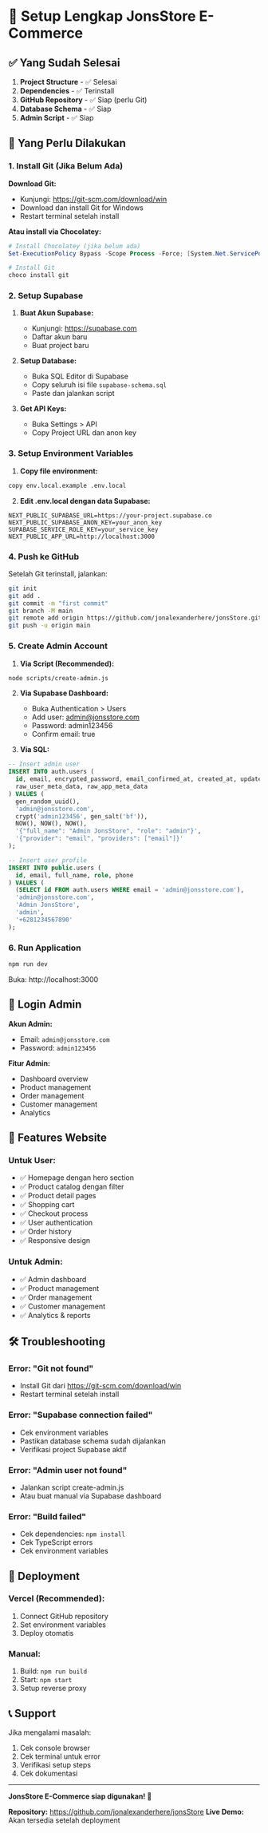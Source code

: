 # 🚀 Setup Lengkap JonsStore E-Commerce

## ✅ Yang Sudah Selesai

1. **Project Structure** - ✅ Selesai
2. **Dependencies** - ✅ Terinstall
3. **GitHub Repository** - ✅ Siap (perlu Git)
4. **Database Schema** - ✅ Siap
5. **Admin Script** - ✅ Siap

## 🔧 Yang Perlu Dilakukan

### 1. Install Git (Jika Belum Ada)

**Download Git:**
- Kunjungi: https://git-scm.com/download/win
- Download dan install Git for Windows
- Restart terminal setelah install

**Atau install via Chocolatey:**
```powershell
# Install Chocolatey (jika belum ada)
Set-ExecutionPolicy Bypass -Scope Process -Force; [System.Net.ServicePointManager]::SecurityProtocol = [System.Net.ServicePointManager]::SecurityProtocol -bor 3072; iex ((New-Object System.Net.WebClient).DownloadString('https://community.chocolatey.org/install.ps1'))

# Install Git
choco install git
```

### 2. Setup Supabase

1. **Buat Akun Supabase:**
   - Kunjungi: https://supabase.com
   - Daftar akun baru
   - Buat project baru

2. **Setup Database:**
   - Buka SQL Editor di Supabase
   - Copy seluruh isi file `supabase-schema.sql`
   - Paste dan jalankan script

3. **Get API Keys:**
   - Buka Settings > API
   - Copy Project URL dan anon key

### 3. Setup Environment Variables

1. **Copy file environment:**
```bash
copy env.local.example .env.local
```

2. **Edit .env.local dengan data Supabase:**
```env
NEXT_PUBLIC_SUPABASE_URL=https://your-project.supabase.co
NEXT_PUBLIC_SUPABASE_ANON_KEY=your_anon_key
SUPABASE_SERVICE_ROLE_KEY=your_service_key
NEXT_PUBLIC_APP_URL=http://localhost:3000
```

### 4. Push ke GitHub

Setelah Git terinstall, jalankan:

```bash
git init
git add .
git commit -m "first commit"
git branch -M main
git remote add origin https://github.com/jonalexanderhere/jonsStore.git
git push -u origin main
```

### 5. Create Admin Account

1. **Via Script (Recommended):**
```bash
node scripts/create-admin.js
```

2. **Via Supabase Dashboard:**
   - Buka Authentication > Users
   - Add user: admin@jonsstore.com
   - Password: admin123456
   - Confirm email: true

3. **Via SQL:**
```sql
-- Insert admin user
INSERT INTO auth.users (
  id, email, encrypted_password, email_confirmed_at, created_at, updated_at,
  raw_user_meta_data, raw_app_meta_data
) VALUES (
  gen_random_uuid(),
  'admin@jonsstore.com',
  crypt('admin123456', gen_salt('bf')),
  NOW(), NOW(), NOW(),
  '{"full_name": "Admin JonsStore", "role": "admin"}',
  '{"provider": "email", "providers": ["email"]}'
);

-- Insert user profile
INSERT INTO public.users (
  id, email, full_name, role, phone
) VALUES (
  (SELECT id FROM auth.users WHERE email = 'admin@jonsstore.com'),
  'admin@jonsstore.com',
  'Admin JonsStore',
  'admin',
  '+6281234567890'
);
```

### 6. Run Application

```bash
npm run dev
```

Buka: http://localhost:3000

## 🎯 Login Admin

**Akun Admin:**
- Email: `admin@jonsstore.com`
- Password: `admin123456`

**Fitur Admin:**
- Dashboard overview
- Product management
- Order management
- Customer management
- Analytics

## 📱 Features Website

### Untuk User:
- ✅ Homepage dengan hero section
- ✅ Product catalog dengan filter
- ✅ Product detail pages
- ✅ Shopping cart
- ✅ Checkout process
- ✅ User authentication
- ✅ Order history
- ✅ Responsive design

### Untuk Admin:
- ✅ Admin dashboard
- ✅ Product management
- ✅ Order management
- ✅ Customer management
- ✅ Analytics & reports

## 🛠️ Troubleshooting

### Error: "Git not found"
- Install Git dari https://git-scm.com/download/win
- Restart terminal setelah install

### Error: "Supabase connection failed"
- Cek environment variables
- Pastikan database schema sudah dijalankan
- Verifikasi project Supabase aktif

### Error: "Admin user not found"
- Jalankan script create-admin.js
- Atau buat manual via Supabase dashboard

### Error: "Build failed"
- Cek dependencies: `npm install`
- Cek TypeScript errors
- Cek environment variables

## 🚀 Deployment

### Vercel (Recommended):
1. Connect GitHub repository
2. Set environment variables
3. Deploy otomatis

### Manual:
1. Build: `npm run build`
2. Start: `npm start`
3. Setup reverse proxy

## 📞 Support

Jika mengalami masalah:
1. Cek console browser
2. Cek terminal untuk error
3. Verifikasi setup steps
4. Cek dokumentasi

---

**JonsStore E-Commerce siap digunakan! 🎉**

**Repository:** https://github.com/jonalexanderhere/jonsStore
**Live Demo:** Akan tersedia setelah deployment

